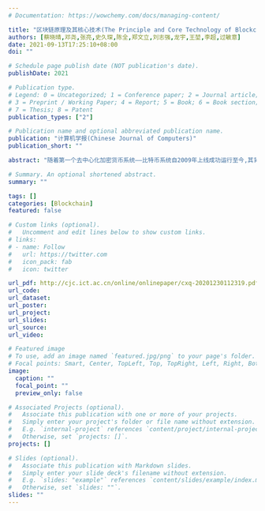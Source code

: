 ```yaml
---
# Documentation: https://wowchemy.com/docs/managing-content/

title: "区块链原理及其核心技术(The Principle and Core Technology of Blockchain)"
authors: [蔡晓晴,邓尧,张亮,史久琛,陈全,郑文立,刘志强,龙宇,王堃,李超,过敏意]
date: 2021-09-13T17:25:10+08:00
doi: ""

# Schedule page publish date (NOT publication's date).
publishDate: 2021

# Publication type.
# Legend: 0 = Uncategorized; 1 = Conference paper; 2 = Journal article;
# 3 = Preprint / Working Paper; 4 = Report; 5 = Book; 6 = Book section;
# 7 = Thesis; 8 = Patent
publication_types: ["2"]

# Publication name and optional abbreviated publication name.
publication: "计算机学报(Chinese Journal of Computers)"
publication_short: ""

abstract: "随着第一个去中心化加密货币系统——比特币系统自2009年上线成功运行至今,其背后的区块链技术也受到广泛关注.区块链技术独有的去中心化、去信任的特性,为构建价值互联平台提供了可能.在比特币白皮书中,区块链的概念十分模糊,而现有的一些介绍区块链的文章中,也多从抽象层次进行介绍,对于更深入的后续研究提供的帮助十分有限.本文首先将区块链技术从具体应用场景中抽象出来,提取出其五层核心架构,并就其中数据、网络、共识三层基础架构作详细说明.这三层架构包含了区块链系统中的三大核心技术:密码学、共识算法、网络.文中介绍这三种技术的研究现状,能够使读者迅速了解区块链技术的发展状况,并能根据自己的需要进行深入阅读.最后,介绍了区块链目前的应用现状和技术展望."

# Summary. An optional shortened abstract.
summary: ""

tags: []
categories: [Blockchain]
featured: false

# Custom links (optional).
#   Uncomment and edit lines below to show custom links.
# links:
# - name: Follow
#   url: https://twitter.com
#   icon_pack: fab
#   icon: twitter

url_pdf: http://cjc.ict.ac.cn/online/onlinepaper/cxq-20201230112319.pdf
url_code:
url_dataset:
url_poster:
url_project:
url_slides:
url_source:
url_video:

# Featured image
# To use, add an image named `featured.jpg/png` to your page's folder. 
# Focal points: Smart, Center, TopLeft, Top, TopRight, Left, Right, BottomLeft, Bottom, BottomRight.
image:
  caption: ""
  focal_point: ""
  preview_only: false

# Associated Projects (optional).
#   Associate this publication with one or more of your projects.
#   Simply enter your project's folder or file name without extension.
#   E.g. `internal-project` references `content/project/internal-project/index.md`.
#   Otherwise, set `projects: []`.
projects: []

# Slides (optional).
#   Associate this publication with Markdown slides.
#   Simply enter your slide deck's filename without extension.
#   E.g. `slides: "example"` references `content/slides/example/index.md`.
#   Otherwise, set `slides: ""`.
slides: ""
---
```

